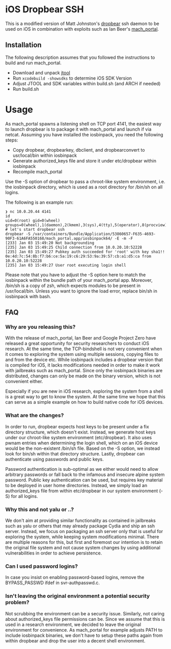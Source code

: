 # iOS Dropbear SSH

This is a modified version of Matt Johnston's [dropbear](https://matt.ucc.asn.au/dropbear/dropbear.html) ssh daemon to be used on iOS in combination with exploits such as Ian Beer's [mach_portal](https://bugs.chromium.org/p/project-zero/issues/detail?id=965#c2).

## Installation
The following description assumes that you followed the instructions to build and run mach_portal.
  * Download and unpack [jtool](http://newosxbook.com/tools/jtool.tar)
  * Run ```xcodebuild -showsdks``` to determine iOS SDK Version
  * Adjust JTOOL and SDK variables within build.sh (and ARCH if needed)
  * Run build.sh 

# Usage
As mach_portal spawns a listening shell on TCP port 4141, the easiest way to launch dropbear is to package it with mach_portal and launch if via netcat.
Assuming you have installed the iosbinpack, you need the following steps:
  * Copy dropbear, dropbearkey, dbclient, and dropbearconvert to usr/local/bin within iosbinpack
  * Generate authorized_keys file and store it under etc/dropbear within iosbinpack
  * Recompile mach_portal

Use the -S option of dropbear to pass a chroot-like system environment, i.e. the iosbinpack directory, which is used as a root directory for /bin/sh on all logins.

The following is an example run:
```
❯ nc 10.0.20.44 4141
id
uid=0(root) gid=0(wheel) groups=0(wheel),1(daemon),2(kmem),3(sys),4(tty),5(operator),8(procview),9(procmod),20(staff),29(certusers),80(admin)
# let's start dropbear ssh
dropbear -S /var/containers/Bundle/Application/53860657-F635-4693-90F3-61A6FA550168/mach_portal.app/iosbinpack64/ -E -m -F
[233] Jan 03 15:49:20 Not backgrounding
[235] Jan 03 15:49:25 Child connection from 10.0.20.10:52228
[235] Jan 03 15:49:27 Pubkey auth succeeded for 'root' with key sha1!! 0e:4d:7c:54:8b:f7:b6:ce:5a:19:c6:29:53:9a:39:57:cb:a1:d5:ca from 10.0.20.10:52228
[235] Jan 03 15:49:27 User root executing login shell
```

Please note that you have to adjust the -S option here to match the iosbinpack within the bundle path of your mach_portal app.
Moreover, /bin/sh is a copy of zsh, which expects modules to be present in /usr/local/bin. Unless you want to ignore the load error, replace bin/sh in iosbinpack with bash.

## FAQ
### Why are you releasing this?
With the release of mach_portal, Ian Beer and Google Project Zero have released a great opportunity for security researchers to conduct iOS research. At the same time, the TCP-bindshell is not very convenient when it comes to exploring the system using multiple sessions, copying files to and from the device etc. While iosbinpack includes a dropbear version that is compiled for iOS, it lacks modifications needed in order to make it work with jailbreaks such as mach_portal. Since only the iosbinpack binaries are distributed, changes can only be made on the binary version, which is not convenient either.

Especially if you are new in iOS research, exploring the system from a shell is a great way to get to know the system. At the same time we hope that this can serve as a simple example on how to build native code for iOS devices.

### What are the changes?
In order to run, dropbear expects host keys to be present under a fix directory structure, which doesn't exist. Instead, we generate host keys under our chroot-like system environment (etc/dropbear). It also uses pwnam entries when determining the login shell, which on an iOS device would be the non-existent /bin/sh file. Based on the -S option, we instead look for bin/sh within that directory structure. Lastly, dropbear can authenticate using passwords and public keys. 

Password authentication is sub-optimal as we either would need to allow arbitrary passwords or fall back to the infamous and insecure alpine system password. Public key authentication can be used, but requires key material to be deployed in user home directories. Instead, we simply load an authorized_keys file from within etc/dropbear in our system environment (-S) for all logins.

### Why this and not yalu or ..?
We don't aim at providing similar functionality as contained in jailbreaks such as yalu or others that may already package Cydia and ship an ssh server. Instead, we focus on packaging an ssh server only that is useful for exploring the system, while keeping system modifications minimal. There are multiple reasons for this, but first and foremost our intention is to retain the original file system and not cause system changes by using additional vulnerabilities in order to achieve persistence.

### Can I used password logins?
In case you insist on enabling password-based logins, remove the BYPASS_PASSWD ifdef in svr-authpasswd.c.

### Isn't leaving the original environment a potential security problem?
Not scrubbing the environment can be a security issue. Similarly, not caring about authorized_keys file permissions can be. Since we assume that this is used in a research environment, we decided to leave the original environment for convenience. As mach_portal for example adjusts PATH to include iosbinpack binaries, we don't have to setup these paths again from within dropbear and drop the user into a decent shell environment.
